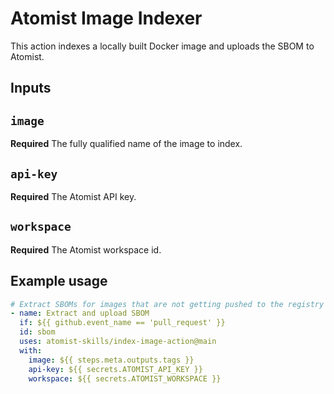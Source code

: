 # Atomist Image Indexer

This action indexes a locally built Docker image and uploads the SBOM to Atomist.

## Inputs

## `image`

**Required** The fully qualified name of the image to index.

## `api-key`

**Required** The Atomist API key.

## `workspace`

**Required** The Atomist workspace id.

## Example usage

```yaml
# Extract SBOMs for images that are not getting pushed to the registry
- name: Extract and upload SBOM
  if: ${{ github.event_name == 'pull_request' }}
  id: sbom
  uses: atomist-skills/index-image-action@main
  with:
    image: ${{ steps.meta.outputs.tags }}
    api-key: ${{ secrets.ATOMIST_API_KEY }}
    workspace: ${{ secrets.ATOMIST_WORKSPACE }}
```  
